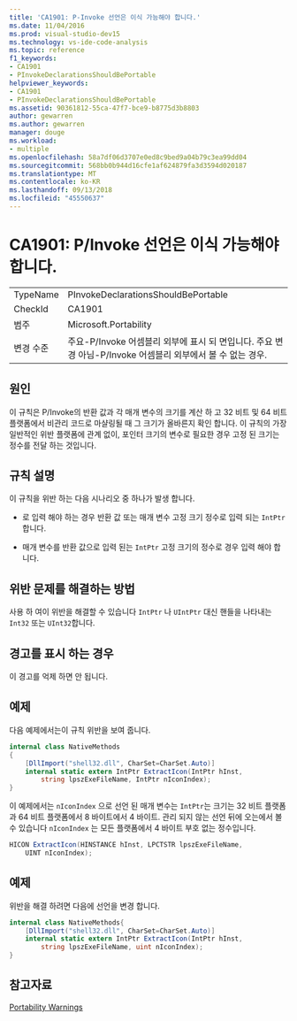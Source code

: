 ```yaml
---
title: 'CA1901: P-Invoke 선언은 이식 가능해야 합니다.'
ms.date: 11/04/2016
ms.prod: visual-studio-dev15
ms.technology: vs-ide-code-analysis
ms.topic: reference
f1_keywords:
- CA1901
- PInvokeDeclarationsShouldBePortable
helpviewer_keywords:
- CA1901
- PInvokeDeclarationsShouldBePortable
ms.assetid: 90361812-55ca-47f7-bce9-b8775d3b8803
author: gewarren
ms.author: gewarren
manager: douge
ms.workload:
- multiple
ms.openlocfilehash: 58a7df06d3707e0ed8c9bed9a04b79c3ea99dd04
ms.sourcegitcommit: 568bb0b944d16cfe1af624879fa3d3594d020187
ms.translationtype: MT
ms.contentlocale: ko-KR
ms.lasthandoff: 09/13/2018
ms.locfileid: "45550637"
---
```

# <a name="ca1901-pinvoke-declarations-should-be-portable"></a>CA1901: P/Invoke 선언은 이식 가능해야 합니다.
|||
|-|-|
|TypeName|PInvokeDeclarationsShouldBePortable|
|CheckId|CA1901|
|범주|Microsoft.Portability|
|변경 수준|주요-P/Invoke 어셈블리 외부에 표시 되 면입니다. 주요 변경 아님-P/Invoke 어셈블리 외부에서 볼 수 없는 경우.|

## <a name="cause"></a>원인
 이 규칙은 P/Invoke의 반환 값과 각 매개 변수의 크기를 계산 하 고 32 비트 및 64 비트 플랫폼에서 비관리 코드로 마샬링될 때 그 크기가 올바른지 확인 합니다. 이 규칙의 가장 일반적인 위반 플랫폼에 관계 없이, 포인터 크기의 변수로 필요한 경우 고정 된 크기는 정수를 전달 하는 것입니다.

## <a name="rule-description"></a>규칙 설명
 이 규칙을 위반 하는 다음 시나리오 중 하나가 발생 합니다.

- 로 입력 해야 하는 경우 반환 값 또는 매개 변수 고정 크기 정수로 입력 되는 `IntPtr`합니다.

- 매개 변수를 반환 값으로 입력 된는 `IntPtr` 고정 크기의 정수로 경우 입력 해야 합니다.

## <a name="how-to-fix-violations"></a>위반 문제를 해결하는 방법
 사용 하 여이 위반을 해결할 수 있습니다 `IntPtr` 나 `UIntPtr` 대신 핸들을 나타내는 `Int32` 또는 `UInt32`합니다.

## <a name="when-to-suppress-warnings"></a>경고를 표시 하는 경우
 이 경고를 억제 하면 안 됩니다.

## <a name="example"></a>예제
 다음 예제에서는이 규칙 위반을 보여 줍니다.

```csharp
internal class NativeMethods
{
    [DllImport("shell32.dll", CharSet=CharSet.Auto)]
    internal static extern IntPtr ExtractIcon(IntPtr hInst,
        string lpszExeFileName, IntPtr nIconIndex);
}
```

 이 예제에서는 `nIconIndex` 으로 선언 된 매개 변수는 `IntPtr`는 크기는 32 비트 플랫폼과 64 비트 플랫폼에서 8 바이트에서 4 바이트. 관리 되지 않는 선언 뒤에 오는에서 볼 수 있습니다 `nIconIndex` 는 모든 플랫폼에서 4 바이트 부호 없는 정수입니다.

```csharp
HICON ExtractIcon(HINSTANCE hInst, LPCTSTR lpszExeFileName,
    UINT nIconIndex);
```

## <a name="example"></a>예제
 위반을 해결 하려면 다음에 선언을 변경 합니다.

```csharp
internal class NativeMethods{
    [DllImport("shell32.dll", CharSet=CharSet.Auto)] 
    internal static extern IntPtr ExtractIcon(IntPtr hInst,
        string lpszExeFileName, uint nIconIndex);
}
```

## <a name="see-also"></a>참고자료
 [Portability Warnings](../code-quality/portability-warnings.md)